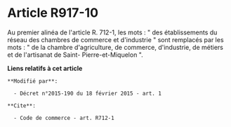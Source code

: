 # Article R917-10

Au premier alinéa de l'article R. 712-1, les mots : " des établissements du réseau des chambres de commerce et d'industrie "
sont remplacés par les mots : " de la chambre d'agriculture, de commerce, d'industrie, de métiers et de l'artisanat de Saint-
Pierre-et-Miquelon ".

**Liens relatifs à cet article**

	**Modifié par**:

	  - Décret n°2015-190 du 18 février 2015 - art. 1

	**Cite**:

	  - Code de commerce - art. R712-1
